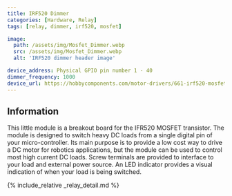 ```yaml
---
title: IRF520 Dimmer
categories: [Hardware, Relay]
tags: [relay, dimmer, irf520, mosfet]

image:
  path: /assets/img/Mosfet_Dimmer.webp
  src: /assets/img/Mosfet_Dimmer.webp
  alt: 'IRF520 dimmer header image'

device_address: Physical GPIO pin number 1 - 40
dimmer_frequency: 1000
device_url: https://hobbycomponents.com/motor-drivers/661-irf520-mosfet-driver-module
---
```


## Information

This little module is a breakout board for the IFR520 MOSFET transistor. The module is designed to switch heavy DC loads from a single digital pin of your micro-controller. Its main purpose is to provide a low cost way to drive a DC motor for robotics applications, but the module can be used to control most high current DC loads. Screw terminals are provided to interface to your load and external power source. An LED indicator provides a visual indication of when your load is being switched.

{% include_relative _relay_detail.md %}
